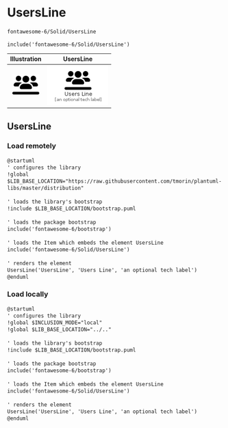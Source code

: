 # UsersLine


```text
fontawesome-6/Solid/UsersLine
```

```text
include('fontawesome-6/Solid/UsersLine')
```



| Illustration | UsersLine |
| :---: | :---: |
| ![illustration for Illustration](../../fontawesome-6/Solid/UsersLine.png) | ![illustration for UsersLine](../../fontawesome-6/Solid/UsersLine.Local.png) |




## UsersLine

### Load remotely
```plantuml
@startuml
' configures the library
!global $LIB_BASE_LOCATION="https://raw.githubusercontent.com/tmorin/plantuml-libs/master/distribution"

' loads the library's bootstrap
!include $LIB_BASE_LOCATION/bootstrap.puml

' loads the package bootstrap
include('fontawesome-6/bootstrap')

' loads the Item which embeds the element UsersLine
include('fontawesome-6/Solid/UsersLine')

' renders the element
UsersLine('UsersLine', 'Users Line', 'an optional tech label')
@enduml
```

### Load locally
```plantuml
@startuml
' configures the library
!global $INCLUSION_MODE="local"
!global $LIB_BASE_LOCATION="../.."

' loads the library's bootstrap
!include $LIB_BASE_LOCATION/bootstrap.puml

' loads the package bootstrap
include('fontawesome-6/bootstrap')

' loads the Item which embeds the element UsersLine
include('fontawesome-6/Solid/UsersLine')

' renders the element
UsersLine('UsersLine', 'Users Line', 'an optional tech label')
@enduml
```

